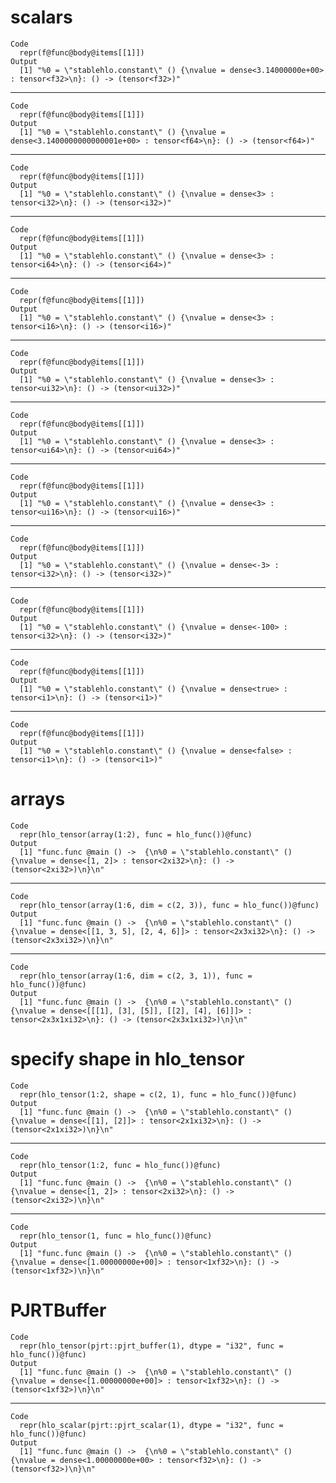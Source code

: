 # scalars

    Code
      repr(f@func@body@items[[1]])
    Output
      [1] "%0 = \"stablehlo.constant\" () {\nvalue = dense<3.14000000e+00> : tensor<f32>\n}: () -> (tensor<f32>)"

---

    Code
      repr(f@func@body@items[[1]])
    Output
      [1] "%0 = \"stablehlo.constant\" () {\nvalue = dense<3.1400000000000001e+00> : tensor<f64>\n}: () -> (tensor<f64>)"

---

    Code
      repr(f@func@body@items[[1]])
    Output
      [1] "%0 = \"stablehlo.constant\" () {\nvalue = dense<3> : tensor<i32>\n}: () -> (tensor<i32>)"

---

    Code
      repr(f@func@body@items[[1]])
    Output
      [1] "%0 = \"stablehlo.constant\" () {\nvalue = dense<3> : tensor<i64>\n}: () -> (tensor<i64>)"

---

    Code
      repr(f@func@body@items[[1]])
    Output
      [1] "%0 = \"stablehlo.constant\" () {\nvalue = dense<3> : tensor<i16>\n}: () -> (tensor<i16>)"

---

    Code
      repr(f@func@body@items[[1]])
    Output
      [1] "%0 = \"stablehlo.constant\" () {\nvalue = dense<3> : tensor<ui32>\n}: () -> (tensor<ui32>)"

---

    Code
      repr(f@func@body@items[[1]])
    Output
      [1] "%0 = \"stablehlo.constant\" () {\nvalue = dense<3> : tensor<ui64>\n}: () -> (tensor<ui64>)"

---

    Code
      repr(f@func@body@items[[1]])
    Output
      [1] "%0 = \"stablehlo.constant\" () {\nvalue = dense<3> : tensor<ui16>\n}: () -> (tensor<ui16>)"

---

    Code
      repr(f@func@body@items[[1]])
    Output
      [1] "%0 = \"stablehlo.constant\" () {\nvalue = dense<-3> : tensor<i32>\n}: () -> (tensor<i32>)"

---

    Code
      repr(f@func@body@items[[1]])
    Output
      [1] "%0 = \"stablehlo.constant\" () {\nvalue = dense<-100> : tensor<i32>\n}: () -> (tensor<i32>)"

---

    Code
      repr(f@func@body@items[[1]])
    Output
      [1] "%0 = \"stablehlo.constant\" () {\nvalue = dense<true> : tensor<i1>\n}: () -> (tensor<i1>)"

---

    Code
      repr(f@func@body@items[[1]])
    Output
      [1] "%0 = \"stablehlo.constant\" () {\nvalue = dense<false> : tensor<i1>\n}: () -> (tensor<i1>)"

# arrays

    Code
      repr(hlo_tensor(array(1:2), func = hlo_func())@func)
    Output
      [1] "func.func @main () ->  {\n%0 = \"stablehlo.constant\" () {\nvalue = dense<[1, 2]> : tensor<2xi32>\n}: () -> (tensor<2xi32>)\n}\n"

---

    Code
      repr(hlo_tensor(array(1:6, dim = c(2, 3)), func = hlo_func())@func)
    Output
      [1] "func.func @main () ->  {\n%0 = \"stablehlo.constant\" () {\nvalue = dense<[[1, 3, 5], [2, 4, 6]]> : tensor<2x3xi32>\n}: () -> (tensor<2x3xi32>)\n}\n"

---

    Code
      repr(hlo_tensor(array(1:6, dim = c(2, 3, 1)), func = hlo_func())@func)
    Output
      [1] "func.func @main () ->  {\n%0 = \"stablehlo.constant\" () {\nvalue = dense<[[[1], [3], [5]], [[2], [4], [6]]]> : tensor<2x3x1xi32>\n}: () -> (tensor<2x3x1xi32>)\n}\n"

# specify shape in hlo_tensor

    Code
      repr(hlo_tensor(1:2, shape = c(2, 1), func = hlo_func())@func)
    Output
      [1] "func.func @main () ->  {\n%0 = \"stablehlo.constant\" () {\nvalue = dense<[[1], [2]]> : tensor<2x1xi32>\n}: () -> (tensor<2x1xi32>)\n}\n"

---

    Code
      repr(hlo_tensor(1:2, func = hlo_func())@func)
    Output
      [1] "func.func @main () ->  {\n%0 = \"stablehlo.constant\" () {\nvalue = dense<[1, 2]> : tensor<2xi32>\n}: () -> (tensor<2xi32>)\n}\n"

---

    Code
      repr(hlo_tensor(1, func = hlo_func())@func)
    Output
      [1] "func.func @main () ->  {\n%0 = \"stablehlo.constant\" () {\nvalue = dense<[1.00000000e+00]> : tensor<1xf32>\n}: () -> (tensor<1xf32>)\n}\n"

# PJRTBuffer

    Code
      repr(hlo_tensor(pjrt::pjrt_buffer(1), dtype = "i32", func = hlo_func())@func)
    Output
      [1] "func.func @main () ->  {\n%0 = \"stablehlo.constant\" () {\nvalue = dense<[1.00000000e+00]> : tensor<1xf32>\n}: () -> (tensor<1xf32>)\n}\n"

---

    Code
      repr(hlo_scalar(pjrt::pjrt_scalar(1), dtype = "i32", func = hlo_func())@func)
    Output
      [1] "func.func @main () ->  {\n%0 = \"stablehlo.constant\" () {\nvalue = dense<1.00000000e+00> : tensor<f32>\n}: () -> (tensor<f32>)\n}\n"

